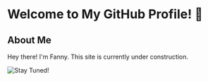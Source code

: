 # Welcome to My GitHub Profile! 👋

## About Me
Hey there! I'm Fanny. This site is currently under construction.

![Stay Tuned!](https://i.pinimg.com/originals/73/65/e1/7365e1abe72a0f58c1d30ce8cdc90ab8.jpg)
